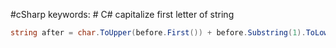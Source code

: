 #cSharp 
keywords:
	# C# capitalize first letter of string
```c#
string after = char.ToUpper(before.First()) + before.Substring(1).ToLower();
```
